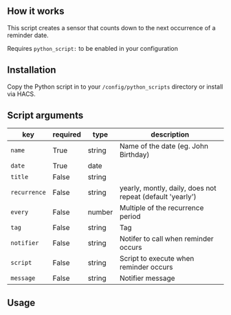## How it works
This script creates a sensor that counts down to the next occurrence of a reminder date.

Requires `python_script:` to be enabled in your configuration

## Installation
Copy the Python script in to your `/config/python_scripts` directory or install via HACS.

## Script arguments
key | required | type | description
-- | -- | -- | --
`name` | True | string | Name of the date (eg. John Birthday)
`date` | True | date |
`title` | False | string |
`recurrence` | False | string | yearly, montly, daily, does not repeat (default 'yearly')
`every` | False | number | Multiple of the recurrence period
`tag` | False | string | Tag
`notifier` | False | string | Notifer to call when reminder occurs
`script` | False | string | Script to execute when reminder occurs
`message` | False | string | Notifier message

## Usage